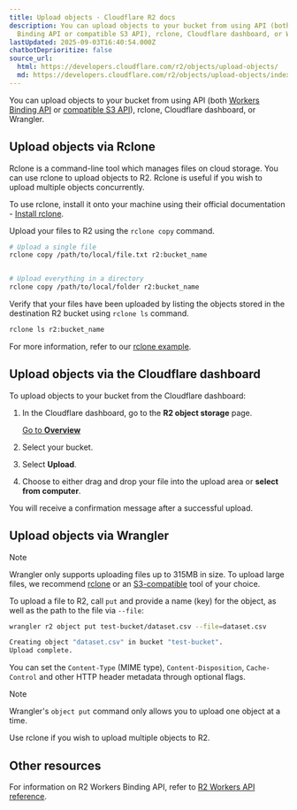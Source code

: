 ```yaml
---
title: Upload objects · Cloudflare R2 docs
description: You can upload objects to your bucket from using API (both Workers
  Binding API or compatible S3 API), rclone, Cloudflare dashboard, or Wrangler.
lastUpdated: 2025-09-03T16:40:54.000Z
chatbotDeprioritize: false
source_url:
  html: https://developers.cloudflare.com/r2/objects/upload-objects/
  md: https://developers.cloudflare.com/r2/objects/upload-objects/index.md
---
```


You can upload objects to your bucket from using API (both [Workers Binding API](https://developers.cloudflare.com/r2/api/workers/workers-api-reference/) or [compatible S3 API](https://developers.cloudflare.com/r2/api/s3/api/)), rclone, Cloudflare dashboard, or Wrangler.

## Upload objects via Rclone

Rclone is a command-line tool which manages files on cloud storage. You can use rclone to upload objects to R2. Rclone is useful if you wish to upload multiple objects concurrently.

To use rclone, install it onto your machine using their official documentation - [Install rclone](https://rclone.org/install/).

Upload your files to R2 using the `rclone copy` command.

```sh
# Upload a single file
rclone copy /path/to/local/file.txt r2:bucket_name


# Upload everything in a directory
rclone copy /path/to/local/folder r2:bucket_name
```

Verify that your files have been uploaded by listing the objects stored in the destination R2 bucket using `rclone ls` command.

```sh
rclone ls r2:bucket_name
```

For more information, refer to our [rclone example](https://developers.cloudflare.com/r2/examples/rclone/).

## Upload objects via the Cloudflare dashboard

To upload objects to your bucket from the Cloudflare dashboard:

1. In the Cloudflare dashboard, go to the **R2 object storage** page.

   [Go to **Overview**](https://dash.cloudflare.com/?to=/:account/r2/overview)

2. Select your bucket.

3. Select **Upload**.

4. Choose to either drag and drop your file into the upload area or **select from computer**.

You will receive a confirmation message after a successful upload.

## Upload objects via Wrangler

Note

Wrangler only supports uploading files up to 315MB in size. To upload large files, we recommend [rclone](https://developers.cloudflare.com/r2/examples/rclone/) or an [S3-compatible](https://developers.cloudflare.com/r2/api/s3/) tool of your choice.

To upload a file to R2, call `put` and provide a name (key) for the object, as well as the path to the file via `--file`:

```sh
wrangler r2 object put test-bucket/dataset.csv --file=dataset.csv
```

```sh
Creating object "dataset.csv" in bucket "test-bucket".
Upload complete.
```

You can set the `Content-Type` (MIME type), `Content-Disposition`, `Cache-Control` and other HTTP header metadata through optional flags.

Note

Wrangler's `object put` command only allows you to upload one object at a time.

Use rclone if you wish to upload multiple objects to R2.

## Other resources

For information on R2 Workers Binding API, refer to [R2 Workers API reference](https://developers.cloudflare.com/r2/api/workers/workers-api-reference/).
